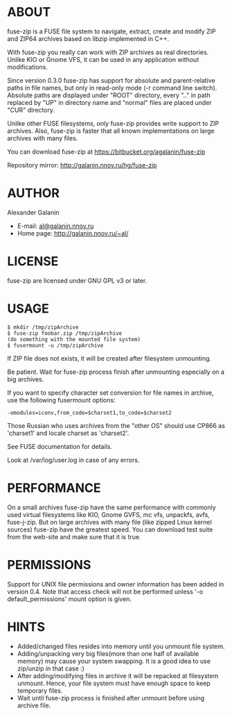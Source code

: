 # ABOUT #

fuse-zip is a FUSE file system to navigate, extract, create and modify ZIP and
ZIP64 archives based on libzip implemented in C++.

With fuse-zip you really can work with ZIP archives as real directories.
Unlike KIO or Gnome VFS, it can be used in any application without
modifications.

Since version 0.3.0 fuse-zip has support for absolute and parent-relative paths
in file names, but only in read-only mode (-r command line switch). Absolute
paths are displayed under "ROOT" directory, every ".." in path replaced by "UP"
in directory name and "normal" files are placed under "CUR" directory.

Unlike other FUSE filesystems, _only_ fuse-zip provides write support to ZIP
archives. Also, fuse-zip is faster that all known implementations on large
archives with many files.

You can download fuse-zip at https://bitbucket.org/agalanin/fuse-zip

Repository mirror: http://galanin.nnov.ru/hg/fuse-zip

# AUTHOR #

Alexander Galanin

  * E-mail:     al@galanin.nnov.ru
  * Home page:  http://galanin.nnov.ru/~al/

# LICENSE #

fuse-zip are licensed under GNU GPL v3 or later.

# USAGE #

```
$ mkdir /tmp/zipArchive
$ fuse-zip foobar.zip /tmp/zipArchive
(do something with the mounted file system)
$ fusermount -u /tmp/zipArchive
```

If ZIP file does not exists, it will be created after filesystem unmounting.

Be patient. Wait for fuse-zip process finish after unmounting especially on
a big archives.

If you want to specify character set conversion for file names in archive,
use the following fusermount options:

    -omodules=iconv,from_code=$charset1,to_code=$charset2

Those Russian who uses archives from the "other OS" should use CP866 as
'charset1' and locale charset as 'charset2'.

See FUSE documentation for details.

Look at /var/log/user.log in case of any errors.

# PERFORMANCE #

On a small archives fuse-zip have the same performance with commonly used
virtual filesystems like KIO, Gnome GVFS, mc vfs, unpackfs, avfs, fuse-j-zip.
But on large archives with many file (like zipped Linux kernel sources)
fuse-zip have the greatest speed.
You can download test suite from the web-site and make sure that it is true.

# PERMISSIONS #

Support for UNIX file permissions and owner information has been added in
version 0.4. Note that access check will not be performed unless
'-o default_permissions' mount option is given.

# HINTS #

* Added/changed files resides into memory until you unmount file system.
* Adding/unpacking very big files(more than one half of available memory) may
  cause your system swapping. It is a good idea to use zip/unzip in that case
  :)
* After adding/modifying files in archive it will be repacked at filesystem
  unmount. Hence, your file system must have enough space to keep temporary
  files.
* Wait until fuse-zip process is finished after unmount before using archive
  file.
